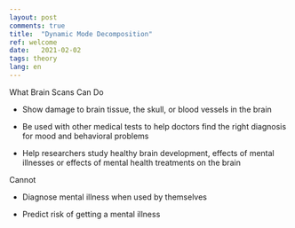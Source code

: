 ```yaml
---
layout: post
comments: true
title:  "Dynamic Mode Decomposition"
ref: welcome
date:   2021-02-02
tags: theory
lang: en
---
```


What Brain Scans Can Do
+ Show damage to brain tissue, the skull, or blood vessels in the brain

+ Be used with other medical tests to help doctors find the right diagnosis for mood and behavioral problems

+ Help researchers study healthy brain development, effects of mental illnesses or effects of mental health treatments on the brain

Cannot

+ Diagnose mental illness when used by themselves

+ Predict risk of getting a mental illness